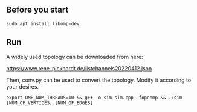 ## Before you start

```
sudo apt install libomp-dev
```

## Run

A widely used topology can be downloaded from here:

https://www.rene-pickhardt.de/listchannels20220412.json

Then, conv.py can be used to convert the topology. Modify it according to your desires.

```
export OMP_NUM_THREADS=10 && g++ -o sim sim.cpp -fopenmp && ./sim [NUM_OF_VERTICES] [NUM_OF_EDGES] 
```

